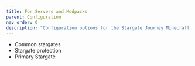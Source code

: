 ```yaml
---
title: For Servers and Modpacks
parent: Configuration
nav_order: 0
description: "Configuration options for the Stargate Journey Minecraft mod useful for server administrators and modpack creators."
---
```



- Common stargates
- Stargate protection
- Primary Stargate
